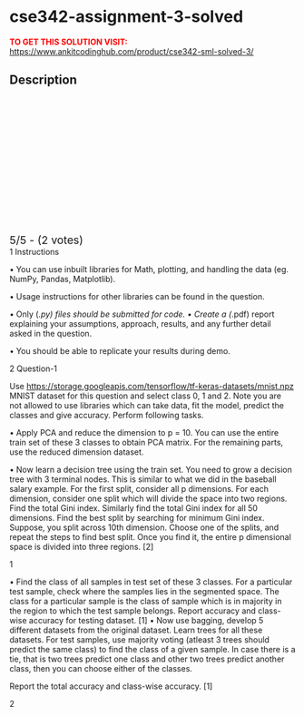 # cse342-assignment-3-solved



**<span style='color:red'>TO GET THIS SOLUTION VISIT:</span>** https://www.ankitcodinghub.com/product/cse342-sml-solved-3/

<h2>Description</h2>



<div class="kk-star-ratings kksr-auto kksr-align-center kksr-valign-top" data-payload="{&quot;align&quot;:&quot;center&quot;,&quot;id&quot;:&quot;128570&quot;,&quot;slug&quot;:&quot;default&quot;,&quot;valign&quot;:&quot;top&quot;,&quot;ignore&quot;:&quot;&quot;,&quot;reference&quot;:&quot;auto&quot;,&quot;class&quot;:&quot;&quot;,&quot;count&quot;:&quot;2&quot;,&quot;legendonly&quot;:&quot;&quot;,&quot;readonly&quot;:&quot;&quot;,&quot;score&quot;:&quot;5&quot;,&quot;starsonly&quot;:&quot;&quot;,&quot;best&quot;:&quot;5&quot;,&quot;gap&quot;:&quot;4&quot;,&quot;greet&quot;:&quot;Rate this product&quot;,&quot;legend&quot;:&quot;5\/5 - (2 votes)&quot;,&quot;size&quot;:&quot;24&quot;,&quot;title&quot;:&quot;CSE342 Assignment 3 Solved&quot;,&quot;width&quot;:&quot;138&quot;,&quot;_legend&quot;:&quot;{score}\/{best} - ({count} {votes})&quot;,&quot;font_factor&quot;:&quot;1.25&quot;}">
            
<div class="kksr-stars">
    
<div class="kksr-stars-inactive">
            <div class="kksr-star" data-star="1" style="padding-right: 4px">
            

<div class="kksr-icon" style="width: 24px; height: 24px;"></div>
        </div>
            <div class="kksr-star" data-star="2" style="padding-right: 4px">
            

<div class="kksr-icon" style="width: 24px; height: 24px;"></div>
        </div>
            <div class="kksr-star" data-star="3" style="padding-right: 4px">
            

<div class="kksr-icon" style="width: 24px; height: 24px;"></div>
        </div>
            <div class="kksr-star" data-star="4" style="padding-right: 4px">
            

<div class="kksr-icon" style="width: 24px; height: 24px;"></div>
        </div>
            <div class="kksr-star" data-star="5" style="padding-right: 4px">
            

<div class="kksr-icon" style="width: 24px; height: 24px;"></div>
        </div>
    </div>
    
<div class="kksr-stars-active" style="width: 138px;">
            <div class="kksr-star" style="padding-right: 4px">
            

<div class="kksr-icon" style="width: 24px; height: 24px;"></div>
        </div>
            <div class="kksr-star" style="padding-right: 4px">
            

<div class="kksr-icon" style="width: 24px; height: 24px;"></div>
        </div>
            <div class="kksr-star" style="padding-right: 4px">
            

<div class="kksr-icon" style="width: 24px; height: 24px;"></div>
        </div>
            <div class="kksr-star" style="padding-right: 4px">
            

<div class="kksr-icon" style="width: 24px; height: 24px;"></div>
        </div>
            <div class="kksr-star" style="padding-right: 4px">
            

<div class="kksr-icon" style="width: 24px; height: 24px;"></div>
        </div>
    </div>
</div>
                

<div class="kksr-legend" style="font-size: 19.2px;">
            5/5 - (2 votes)    </div>
    </div>
1 Instructions

• You can use inbuilt libraries for Math, plotting, and handling the data (eg. NumPy, Pandas, Matplotlib).

• Usage instructions for other libraries can be found in the question.

• Only (*.py) files should be submitted for code. • Create a (*.pdf) report explaining your assumptions, approach, results, and any further detail asked in the question.

• You should be able to replicate your results during demo.

2 Question-1

Use https://storage.googleapis.com/tensorflow/tf-keras-datasets/mnist.npz MNIST dataset for this question and select class 0, 1 and 2. Note you are not allowed to use libraries which can take data, fit the model, predict the classes and give accuracy. Perform following tasks.

• Apply PCA and reduce the dimension to p = 10. You can use the entire train set of these 3 classes to obtain PCA matrix. For the remaining parts, use the reduced dimension dataset.

• Now learn a decision tree using the train set. You need to grow a decision tree with 3 terminal nodes. This is similar to what we did in the baseball salary example. For the first split, consider all p dimensions. For each dimension, consider one split which will divide the space into two regions. Find the total Gini index. Similarly find the total Gini index for all 50 dimensions. Find the best split by searching for minimum Gini index. Suppose, you split across 10th dimension. Choose one of the splits, and repeat the steps to find best split. Once you find it, the entire p dimensional space is divided into three regions. [2]

1

• Find the class of all samples in test set of these 3 classes. For a particular test sample, check where the samples lies in the segmented space. The class for a particular sample is the class of sample which is in majority in the region to which the test sample belongs. Report accuracy and class-wise accuracy for testing dataset. [1] • Now use bagging, develop 5 different datasets from the original dataset. Learn trees for all these datasets. For test samples, use majority voting (atleast 3 trees should predict the same class) to find the class of a given sample. In case there is a tie, that is two trees predict one class and other two trees predict another class, then you can choose either of the classes.

Report the total accuracy and class-wise accuracy. [1]

2
